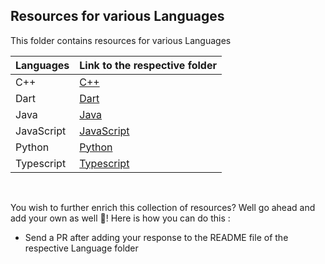 ## Resources for various Languages
This folder contains resources for various Languages

| Languages | Link to the respective folder |
| ------------- | ------------- |
| C++ | [C++](/Languages/C++) |
| Dart | [Dart](/Languages/Dart) |
| Java | [Java](/Languages/Java) |
| JavaScript | [JavaScript](/Languages/JavaScript)|
| Python | [Python](/Languages/Python) |
| Typescript | [Typescript](/Languages/Typescript) |

<br/>

You wish to further enrich this collection of resources?
Well go ahead and add your own as well 🤩! Here is how you can do this :
- Send a PR after adding your response to the README file of the respective Language folder
